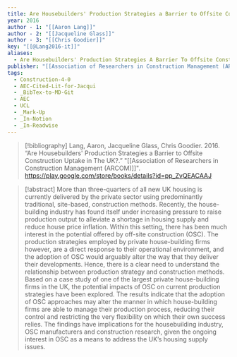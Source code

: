 ```yaml
---
title: Are Housebuilders' Production Strategies a Barrier to Offsite Construction Uptake in The UK?
year: 2016
author - 1: "[[Aaron Lang]]"
author - 2: "[[Jacqueline Glass]]"
author - 3: "[[Chris Goodier]]"
key: "[[@Lang2016-it]]"
aliases:
  - Are Housebuilders' Production Strategies A Barrier To Offsite Construction Uptake In The Uk?
publisher: "[[Association of Researchers in Construction Management (ARCOM)]]"
tags:
  - Construction-4-0
  - AEC-Cited-Lit-for-Jacqui
  - _BibTex-to-MD-Git
  - AEC
  - UCL
  - _Mark-Up
  - _In-Notion
  - _In-Readwise
---
```


> [!bibliography]
> Lang, Aaron, Jacqueline Glass, Chris Goodier. 2016. “Are Housebuilders' Production Strategies a Barrier to Offsite Construction Uptake in The UK?.” "[[Association of Researchers in Construction Management (ARCOM)]]". https://play.google.com/store/books/details?id=pp_ZvQEACAAJ

> [!abstract]
> More than three-quarters of all new UK housing is currently delivered by the private sector using predominantly traditional, site-based, construction methods. Recently, the house-building industry has found itself under increasing pressure to raise production output to alleviate a shortage in housing supply and reduce house price inflation. Within this setting, there has been much interest in the potential offered by off-site construction (OSC). The production strategies employed by private house-building firms however, are a direct response to their operational environment, and the adoption of OSC would arguably alter the way that they deliver their developments. Hence, there is a clear need to understand the relationship between production strategy and construction methods. Based on a case study of one of the largest private house-building firms in the UK, the potential impacts of OSC on current production strategies have been explored. The results indicate that the adoption of OSC approaches may alter the manner in which house-building firms are able to manage their production process, reducing their control and restricting the very flexibility on which their own success relies. The findings have implications for the housebuilding industry, OSC manufacturers and construction research, given the ongoing interest in OSC as a means to address the UK’s housing supply issues.
